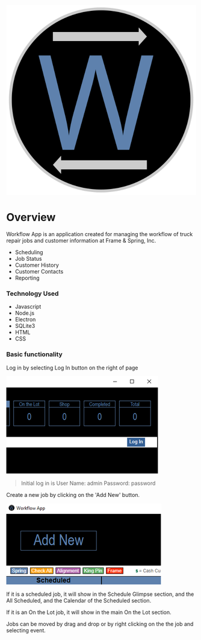 ![Logo](/images/logo.svg)
# Overview
Workflow App is an application created for managing the workflow of truck repair jobs and customer information at Frame & Spring, Inc.

- Scheduling
- Job Status
- Customer History
- Customer Contacts
- Reporting 

### Technology Used
- Javascript
- Node.js
- Electron
- SQLite3
- HTML
- CSS

### Basic functionality
Log in by selecting Log In button on the right of page

![Log In](/images/login.png)

> Initial log in is
User Name: admin
Password: password

Create a new job by clicking on the 'Add New' button.

![AddNew](/images/addNew.png)

If it is a scheduled job, it will show in the Schedule Glimpse section, and the All Scheduled, and the Calendar of the Scheduled section.

If it is an On the Lot job, it will show in the main On the Lot section.

Jobs can be moved by drag and drop or by right clicking on the the job and selecting event.
